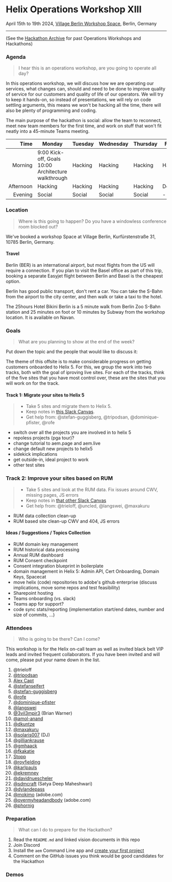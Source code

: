 # Helix Operations Workshop XIII

April 15th to 19th 2024, [Village Berlin Workshop Space](https://maps.apple.com/?address=Kurf%C3%BCrstenstra%C3%9Fe%2031,%20Unit%2032,%20Tiergarten,%2010785%20Berlin,%20Germany&ll=52.500127,13.361889&q=Kurf%C3%BCrstenstra%C3%9Fe%2031,%20Unit%2032), Berlin, Germany

---

(See the [Hackathon Archive](./README.md) for past Operations Workshops and Hackathons)

### Agenda

> I hear this is an operations workshop, are you going to operate all day?

In this operations workshop, we will discuss how we are operating our services, what changes can, should and need to be done to
improve quality of service for our customers and quality of life of our operators. We will try to keep it hands-on, so instead
of presentations, we will rely on code settling arguments, this means we won't be hacking all the time, there will also be plenty 
of programming and coding.

The main purpose of the hackathon is social: allow the team to reconnect, meet new team members for the first time, and work on 
stuff that won't fit neatly into a 45-minute Teams meeting.

| Time      | Monday                              | Tuesday           | Wednesday         | Thursday          | Friday            |
| --------: | ----------------------------------- | ----------------- | ----------------- | ----------------- | ----------------- |
|   Morning | 9:00 Kick-off, Goals<br>10:00 Architecture walkthrough | Hacking | Hacking | Hacking | Hacking  |
| Afternoon | Hacking | Hacking | Hacking | Hacking | Demos |
|   Evening | Social                          | Social        | Social        | Social        | -       |

### Location

> Where is this going to happen? Do you have a windowless conference room blocked out?

We've booked a workshop Space at Village Berlin, Kurfürstenstraße 31, 10785 Berlin, Germany.

#### Travel

Berlin (BER) is an international airport, but most flights from the US will require a connection. If you plan to visit the Basel office as part of this trip, booking a separate Easyjet flight between Berlin and Basel is the cheapest option.

Berlin has good public transport, don't rent a car. You can take the S-Bahn from the airport to the city center, and then walk or take a taxi to the hotel.

The 25hours Hotel Bikini Berlin is a 5 minute walk from Berlin Zoo S-Bahn station and 25 minutes on foot or 10 minutes by Subway from the workshop location. It is available on Navan.

### Goals

> What are you planning to show at the end of the week?

Put down the topic and the people that would like to discuss it:

The theme of this offsite is to make considerable progress on getting customers onboarded to Helix 5. For this, we group the work into two tracks, both with the goal of iproving live sites. For each of the tracks, think of the five sites that you have most control over, these are the sites that you will work on for the track.

#### Track 1: Migrate your sites to Helix 5

> - Take 5 sites and migrate them to Helix 5. 
> - Keep notes in [this Slack Canvas](https://adobe-dx-support.slack.com/docs/T0385CHDU9E/F06TSUKFJER). 
> - Get help from: @stefan-guggisberg, @tripodsan, @dominique-pfister, @rofe

- switch over all the projects you are involved in to helix 5
- repoless projects (pga tour)?
- change tutorial to aem.page and aem.live
- change default new projects to helix5
- sidekick implications
- get outside-in, ideal project to work
- other test sites

### Track 2: Improve your sites based on RUM

> - Take 5 sites and look at the RUM data. Fix issues around CWV, missing pages, JS errors
> - Keep notes in [that other Slack Canvas](https://adobe-dx-support.slack.com/docs/T0385CHDU9E/F06TP81GR5L)
> - Get help from: @trieloff, @uncled, @langswei, @maxakuru

- RUM data collection clean-up
- RUM based site clean-up CWV and 404, JS errors

#### Ideas / Suggestions / Topics Collection
- RUM domain key management
- RUM historical data processing
- Annual RUM dashboard
- RUM Consent checkpoint
- Consent integration blueprint in boilerplate
- domain management in Helix 5: Admin API, Cert Onboarding, Domain Keys, Spacecat
- move helix (code) repositories to adobe's github enterprise (discuss implications, move some repos and test feasibility)
- Sharepoint hosting
- Teams onboarding (vs. slack)
- Teams app for support?
- code sync stats/reporting (implementation start/end dates, number and size of commits, ...)

### Attendees

> Who is going to be there? Can I come?

This workshop is for the Helix on-call team as well as invited black belt VIP leads and invited frequent collaborators.
If you have been invited and will come, please put your name down in the list.

1. @trieloff
1. [@tripodsan](https://github.com/tripodsan)
1. [Alex Capt](https://github.com/kptdobe)
1. [@stefanseifert](https://github.com/stefanseifert)
1. [@stefan-guggisberg](https://github.com/stefan-guggisberg)
1. [@rofe](https://github.com/rofe)
1. [@dominique-pfister](https://github.com/dominique-pfister)
1. [@langswei](https://github.com/langswei)
1. [@3vil3mpir3](https://github.com/3vil3mpir3) (Brian Warner)
1. [@amol-anand](https://github.com/amol-anand)
1. [@dkuntze](https://github.com/dkuntze)
1. [@maxakuru](https://github.com/maxakuru)
1. [@solaris007](https://github.com/solaris007) (DJ)
1. [@gilliankrause](https://github.com/gilliankrause)
1. [@gmhaack](https://github.com/mhaack)
1. [@fkakatie](https://github.com/fkakatie)
1. [Stopp](https://github.com/bstopp)
1. [@royfielding](https://github.com/royfielding)
1. [@karlpauls](https://github.com/karlpauls)
1. [@ekremney](https://github.com/ekremney)
1. [@davidnuescheler](https://github.com/davidnuescheler)
1. [@sdmcraft](https://github.com/sdmcraft) (Satya Deep Maheshwari)
1. [@dylandepass](https://github.com/dylandepass)
1. [@mokimo](https://github.com/mokimo) (adobe.com)
1. [@overmyheadandbody](https://github.com/overmyheadandbody) (adobe.com)
1. [@phornig](https://github.com/phornig)

### Preparation

> What can I do to prepare for the Hackathon?

1. Read the `README.md` and linked vision documents in this repo
2. Join Discord
3. Install the `aem` Command Line app and [create your first project](https://www.aem.live/tutorial)
4. Comment on the GitHub issues you think would be good candidates for the Hackathon

### Demos
